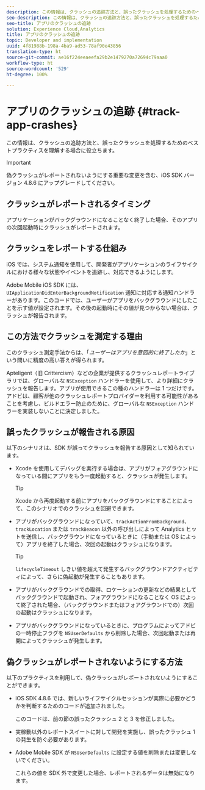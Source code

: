 ```yaml
---
description: この情報は、クラッシュの追跡方法と、誤ったクラッシュを処理するためのベストプラクティスを理解する場合に役立ちます。
seo-description: この情報は、クラッシュの追跡方法と、誤ったクラッシュを処理するためのベストプラクティスを理解する場合に役立ちます。
seo-title: アプリのクラッシュの追跡
solution: Experience Cloud,Analytics
title: アプリのクラッシュの追跡
topic: Developer and implementation
uuid: 4f81988b-198a-4ba9-ad53-78af90e43856
translation-type: ht
source-git-commit: ae16f224eeaeefa29b2e1479270a72694c79aaa0
workflow-type: ht
source-wordcount: '529'
ht-degree: 100%

---
```



# アプリのクラッシュの追跡 {#track-app-crashes}

この情報は、クラッシュの追跡方法と、誤ったクラッシュを処理するためのベストプラクティスを理解する場合に役立ちます。

>[!IMPORTANT]
>
>偽クラッシュがレポートされないようにする重要な変更を含む、iOS SDK バージョン 4.8.6 にアップグレードしてください。

## クラッシュがレポートされるタイミング

アプリケーションがバックグラウンドになることなく終了した場合、そのアプリの次回起動時にクラッシュがレポートされます。

## クラッシュをレポートする仕組み

iOS では、システム通知を使用して、開発者がアプリケーションのライフサイクルにおける様々な状態やイベントを追跡し、対応できるようにします。

Adobe Mobile iOS SDK には、`UIApplicationDidEnterBackgroundNotification` 通知に対応する通知ハンドラーがあります。このコードでは、ユーザーがアプリをバックグラウンドにしたことを示す値が設定されます。その後の起動時にその値が見つからない場合は、クラッシュが報告されます。

## この方法でクラッシュを測定する理由

このクラッシュ測定手法からは、「*ユーザーはアプリを意図的に終了したか*」という問いに精度の高い答えが得られます。

Apteligent（旧 Crittercism）などの企業が提供するクラッシュレポートライブラリでは、グローバルな `NSException` ハンドラーを使用して、より詳細にクラッシュを報告します。アプリが使用できるこの種のハンドラーは 1 つだけです。アドビは、顧客が他のクラッシュレポートプロバイダーを利用する可能性があることを考慮し、ビルドエラー防止のために、グローバルな `NSException` ハンドラーを実装しないことに決定しました。

## 誤ったクラッシュが報告される原因

以下のシナリオは、SDK が誤ってクラッシュを報告する原因として知られています。

* Xcode を使用してデバッグを実行する場合は、アプリがフォアグラウンドになっている間にアプリをもう一度起動すると、クラッシュが発生します。

   >[!TIP]
   >
   >Xcode から再度起動する前にアプリをバックグラウンドにすることによって、このシナリオでのクラッシュを回避できます。

* アプリがバックグラウンドになっていて、`trackActionFromBackground`、`trackLocation` または `trackBeacon` 以外の呼び出しによって Analytics ヒットを送信し、バックグラウンドになっているときに（手動または OS によって）アプリを終了した場合、次回の起動はクラッシュになります。

   >[!TIP]
   >
   >`lifecycleTimeout` しきい値を超えて発生するバックグラウンドアクティビティによって、さらに偽起動が発生することもあります。

* アプリがバックグラウンドでの取得、ロケーションの更新などの結果としてバックグラウンドで起動され、フォアグラウンドになることなく OS によって終了された場合、（バックグラウンドまたはフォアグラウンドでの）次回の起動はクラッシュになります。
* アプリがバックグラウンドになっているときに、プログラムによってアドビの一時停止フラグを `NSUserDefaults` から削除した場合、次回起動または再開によってクラッシュが発生します。

## 偽クラッシュがレポートされないようにする方法

以下のプラクティスを利用して、偽クラッシュがレポートされないようにすることができます。

* iOS SDK 4.8.6 では、新しいライフサイクルセッションが実際に必要かどうかを判断するためのコードが追加されました。

   このコードは、前の節の誤ったクラッシュ 2 と 3 を修正しました。

* 実稼動以外のレポートスイートに対して開発を実施し、誤ったクラッシュ 1 の発生を防ぐ必要があります。
* Adobe Mobile SDK が `NSUserDefaults` に設定する値を削除または変更しないでください。

   これらの値を SDK 外で変更した場合、レポートされるデータは無効になります。

